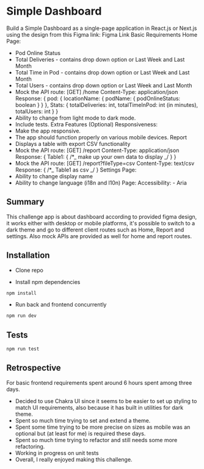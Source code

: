 
# Simple Dashboard

Build a Simple Dashboard as a single-page application in React.js or Next.js using the design from this Figma link: Figma Link
Basic Requirements
Home Page:

- Pod Online Status
- Total Deliveries - contains drop down option or Last Week and Last Month
- Total Time in Pod - contains drop down option or Last Week and Last Month
- Total Users - contains drop down option or Last Week and Last Month
- Mock the API route: [GET] /home
  Content-Type: application/json Response: {
  pod: { locationName: { podName: { podOnlineStatus: boolean } } },
  Stats: { totalDeliveries: int, totalTimeInPod: int (in minutes), totalUsers: int } }
- Ability to change from light mode to dark mode.
- Include tests.
  Extra Features (Optional)
  Responsiveness:
- Make the app responsive.
- The app should function properly on various mobile devices.
  Report
- Displays a table with export CSV functionality
- Mock the API route: [GET] /report
  Content-Type: application/json
  Response: { Table1: { /\*_ make up your own data to display _/ } }
- Mock the API route: [GET] /report?fileType=csv
  Content-Type: text/csv
  Response: { /\*_ Table1 as csv _/ }
  Settings Page:
- Ability to change display name
- Ability to change language (i18n and l10n)
  Page:
  Accessibility: - Aria

## Summary

This challenge app is about dashboard according to provided figma design, it works either with desktop or mobile platforms, it's possible to switch to a dark theme and go to different client routes such as Home, Report and settings. Also mock APIs are provided as well for home and report routes.

## Installation

- Clone repo

- Install npm dependencies

```bash
npm install
```

- Run back and frontend concurrently

```bash
npm run dev
```

## Tests

```bash
npm run test
```

## Retrospective

For basic frontend requirements spent around 6 hours spent among three days.

- Decided to use Chakra UI since it seems to be easier to set up styling to match UI requirements, also because it has built in utilities for dark theme.
- Spent so much time trying to set and extend a theme.
- Spent some time trying to be more precise on sizes as mobile was an optional but (at least for me) is required these days.
- Spent so much time trying to refactor and still needs some more refactoring.
- Working in progress on unit tests
- Overall, I really enjoyed making this challenge.

